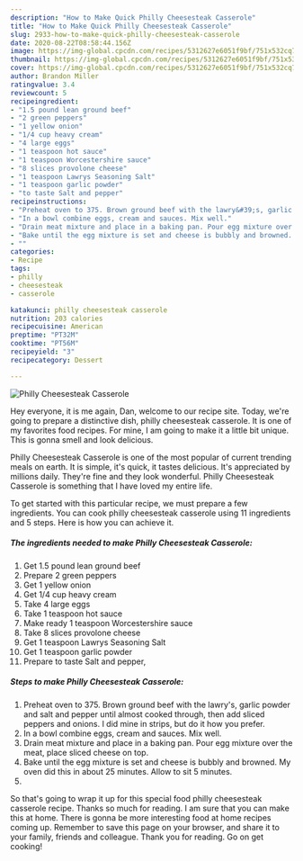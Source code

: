 ```yaml
---
description: "How to Make Quick Philly Cheesesteak Casserole"
title: "How to Make Quick Philly Cheesesteak Casserole"
slug: 2933-how-to-make-quick-philly-cheesesteak-casserole
date: 2020-08-22T08:58:44.156Z
image: https://img-global.cpcdn.com/recipes/5312627e6051f9bf/751x532cq70/philly-cheesesteak-casserole-recipe-main-photo.jpg
thumbnail: https://img-global.cpcdn.com/recipes/5312627e6051f9bf/751x532cq70/philly-cheesesteak-casserole-recipe-main-photo.jpg
cover: https://img-global.cpcdn.com/recipes/5312627e6051f9bf/751x532cq70/philly-cheesesteak-casserole-recipe-main-photo.jpg
author: Brandon Miller
ratingvalue: 3.4
reviewcount: 5
recipeingredient:
- "1.5 pound lean ground beef"
- "2 green peppers"
- "1 yellow onion"
- "1/4 cup heavy cream"
- "4 large eggs"
- "1 teaspoon hot sauce"
- "1 teaspoon Worcestershire sauce"
- "8 slices provolone cheese"
- "1 teaspoon Lawrys Seasoning Salt"
- "1 teaspoon garlic powder"
- "to taste Salt and pepper"
recipeinstructions:
- "Preheat oven to 375. Brown ground beef with the lawry&#39;s, garlic powder and salt and pepper until almost cooked through, then add sliced peppers and onions. I did mine in strips, but do it how you prefer."
- "In a bowl combine eggs, cream and sauces. Mix well."
- "Drain meat mixture and place in a baking pan. Pour egg mixture over the meat, place sliced cheese on top."
- "Bake until the egg mixture is set and cheese is bubbly and browned. My oven did this in about 25 minutes. Allow to sit 5 minutes."
- ""
categories:
- Recipe
tags:
- philly
- cheesesteak
- casserole

katakunci: philly cheesesteak casserole 
nutrition: 203 calories
recipecuisine: American
preptime: "PT32M"
cooktime: "PT56M"
recipeyield: "3"
recipecategory: Dessert

---
```



![Philly Cheesesteak Casserole](https://img-global.cpcdn.com/recipes/5312627e6051f9bf/751x532cq70/philly-cheesesteak-casserole-recipe-main-photo.jpg)

Hey everyone, it is me again, Dan, welcome to our recipe site. Today, we're going to prepare a distinctive dish, philly cheesesteak casserole. It is one of my favorites food recipes. For mine, I am going to make it a little bit unique. This is gonna smell and look delicious.



Philly Cheesesteak Casserole is one of the most popular of current trending meals on earth. It is simple, it's quick, it tastes delicious. It's appreciated by millions daily. They're fine and they look wonderful. Philly Cheesesteak Casserole is something that I have loved my entire life.


To get started with this particular recipe, we must prepare a few ingredients. You can cook philly cheesesteak casserole using 11 ingredients and 5 steps. Here is how you can achieve it.

<!--inarticleads1-->

##### The ingredients needed to make Philly Cheesesteak Casserole:

1. Get 1.5 pound lean ground beef
1. Prepare 2 green peppers
1. Get 1 yellow onion
1. Get 1/4 cup heavy cream
1. Take 4 large eggs
1. Take 1 teaspoon hot sauce
1. Make ready 1 teaspoon Worcestershire sauce
1. Take 8 slices provolone cheese
1. Get 1 teaspoon Lawrys Seasoning Salt
1. Get 1 teaspoon garlic powder
1. Prepare to taste Salt and pepper,




<!--inarticleads2-->

##### Steps to make Philly Cheesesteak Casserole:

1. Preheat oven to 375. Brown ground beef with the lawry&#39;s, garlic powder and salt and pepper until almost cooked through, then add sliced peppers and onions. I did mine in strips, but do it how you prefer.
1. In a bowl combine eggs, cream and sauces. Mix well.
1. Drain meat mixture and place in a baking pan. Pour egg mixture over the meat, place sliced cheese on top.
1. Bake until the egg mixture is set and cheese is bubbly and browned. My oven did this in about 25 minutes. Allow to sit 5 minutes.
1. 




So that's going to wrap it up for this special food philly cheesesteak casserole recipe. Thanks so much for reading. I am sure that you can make this at home. There is gonna be more interesting food at home recipes coming up. Remember to save this page on your browser, and share it to your family, friends and colleague. Thank you for reading. Go on get cooking!
